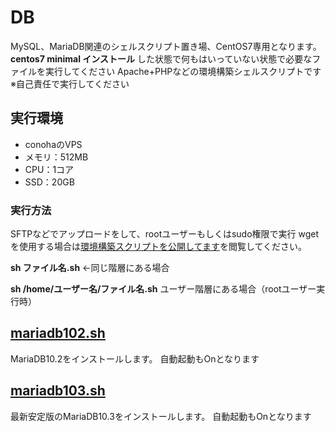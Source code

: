 # DB
MySQL、MariaDB関連のシェルスクリプト置き場、CentOS7専用となります。**centos7 minimal インストール** した状態で何もはいっていない状態で必要なファイルを実行してください
Apache+PHPなどの環境構築シェルスクリプトです
※自己責任で実行してください

## 実行環境
* conohaのVPS
* メモリ：512MB
* CPU：1コア
* SSD：20GB

### 実行方法
SFTPなどでアップロードをして、rootユーザーもしくはsudo権限で実行
wgetを使用する場合は[環境構築スクリプトを公開してます](https://www.logw.jp/cloudserver/8886.html)を閲覧してください。

**sh ファイル名.sh** ←同じ階層にある場合

**sh /home/ユーザー名/ファイル名.sh** ユーザー階層にある場合（rootユーザー実行時）

## [mariadb102.sh](https://github.com/site-lab/db/blob/master/mariadb102.sh)
MariaDB10.2をインストールします。
自動起動もOnとなります

## [mariadb103.sh](https://github.com/site-lab/db/blob/master/mariadb103.sh)
最新安定版のMariaDB10.3をインストールします。
自動起動もOnとなります
